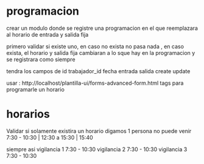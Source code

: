# programacion
 crear un modulo donde se registre una programacion en el que reemplazara al horario de entrada y salida fija

 primero validar si existe uno, en caso no exista no pasa nada , en caso exista, el horario y salida fija cambiaran a lo sque hay en la programacion y  se registrara como siempre
  
 tendra los campos de
 id
 trabajador_id
 fecha
 entrada
 salida
 create
 update

 usar : http://localhost/plantilla-ui/forms-advanced-form.html tags para programarle un horario



# horarios
Validar si solamente existira un horario digamos
1 persona no puede venir 7:30 - 10:30 | 12:30 a 15:30 | 15:40

siempre asi
vigilancia 1 7:30 - 10:30
vigilancia 2 7:30 - 10:30
vigilancia 3 7:30 - 10:30

